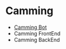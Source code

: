 # Camming

- [Camming Bot](https://github.com/Campus2454/Camming/tree/CammingBot)
- Camming FrontEnd
- Camming BackEnd
